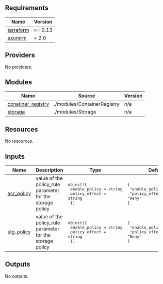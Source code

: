 <!-- BEGIN_TF_DOCS -->
## Requirements

| Name | Version |
|------|---------|
| <a name="requirement_terraform"></a> [terraform](#requirement\_terraform) | >= 0.13 |
| <a name="requirement_azurerm"></a> [azurerm](#requirement\_azurerm) | > 2.0 |

## Providers

No providers.

## Modules

| Name | Source | Version |
|------|--------|---------|
| <a name="module_conatiner_registry"></a> [conatiner\_registry](#module\_conatiner\_registry) | ./modules/ContainerRegistry | n/a |
| <a name="module_storage"></a> [storage](#module\_storage) | ./modules/Storage | n/a |

## Resources

No resources.

## Inputs

| Name | Description | Type | Default | Required |
|------|-------------|------|---------|:--------:|
| <a name="input_acr_policy"></a> [acr\_policy](#input\_acr\_policy) | value of the policy\_rule parameter for the storage policy | <pre>object({<br>    enable_policy = string<br>    policy_effect = string<br>  })</pre> | <pre>{<br>  "enable_policy": "true",<br>  "policy_effect": "Deny"<br>}</pre> | no |
| <a name="input_stg_policy"></a> [stg\_policy](#input\_stg\_policy) | value of the policy\_rule parameter for the storage policy | <pre>object({<br>    enable_policy = string<br>    policy_effect = string<br>  })</pre> | <pre>{<br>  "enable_policy": "true",<br>  "policy_effect": "Deny"<br>}</pre> | no |

## Outputs

No outputs.
<!-- END_TF_DOCS -->